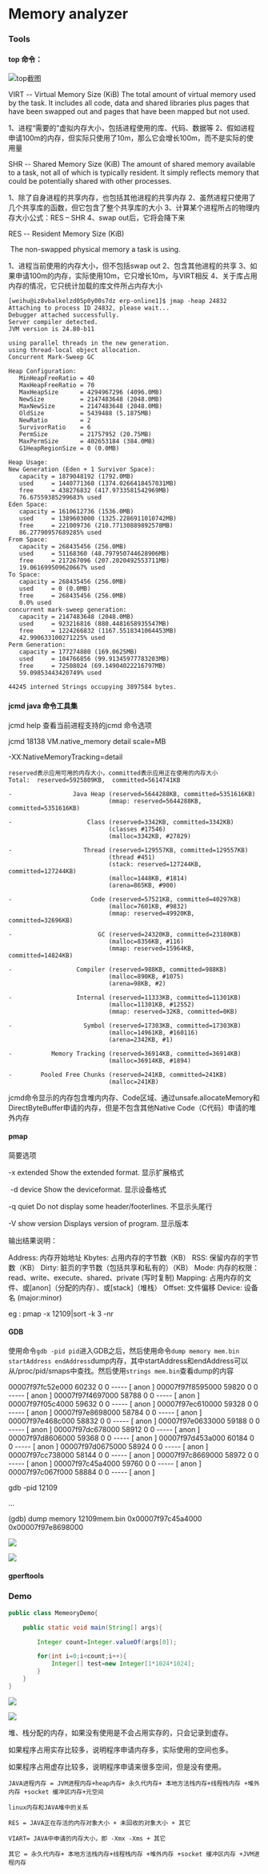 # Memory analyzer

### Tools

#### top 命令：

![top截图](/home/ing/Documents/image/top-shotcut.png)



VIRT  --  Virtual Memory Size (KiB)
           The total amount of virtual memory used by the task.  It includes all code, data and shared libraries plus pages that have been swapped out and pages that have been mapped but not used.

1、进程“需要的”虚拟内存大小，包括进程使用的库、代码、数据等
2、假如进程申请100m的内存，但实际只使用了10m，那么它会增长100m，而不是实际的使用量



SHR  --  Shared Memory Size (KiB)
           The amount of shared memory available to a task, not all of which is typically resident.  It simply reflects memory that could be potentially shared with other processes.

1、除了自身进程的共享内存，也包括其他进程的共享内存
2、虽然进程只使用了几个共享库的函数，但它包含了整个共享库的大小
3、计算某个进程所占的物理内存大小公式：RES – SHR
4、swap out后，它将会降下来



RES  --  Resident Memory Size (KiB)

​	The non-swapped physical memory a task is using.

1、进程当前使用的内存大小，但不包括swap out
2、包含其他进程的共享
3、如果申请100m的内存，实际使用10m，它只增长10m，与VIRT相反
4、关于库占用内存的情况，它只统计加载的库文件所占内存大小



```
[weihu@iz8vbalkelzd05p0y00s7dz erp-online1]$ jmap -heap 24832
Attaching to process ID 24832, please wait...
Debugger attached successfully.
Server compiler detected.
JVM version is 24.80-b11

using parallel threads in the new generation.
using thread-local object allocation.
Concurrent Mark-Sweep GC

Heap Configuration:
   MinHeapFreeRatio = 40
   MaxHeapFreeRatio = 70
   MaxHeapSize      = 4294967296 (4096.0MB)
   NewSize          = 2147483648 (2048.0MB)
   MaxNewSize       = 2147483648 (2048.0MB)
   OldSize          = 5439488 (5.1875MB)
   NewRatio         = 2
   SurvivorRatio    = 6
   PermSize         = 21757952 (20.75MB)
   MaxPermSize      = 402653184 (384.0MB)
   G1HeapRegionSize = 0 (0.0MB)

Heap Usage:
New Generation (Eden + 1 Survivor Space):
   capacity = 1879048192 (1792.0MB)
   used     = 1440771360 (1374.0266418457031MB)
   free     = 438276832 (417.9733581542969MB)
   76.67559385299683% used
Eden Space:
   capacity = 1610612736 (1536.0MB)
   used     = 1389603000 (1325.2286911010742MB)
   free     = 221009736 (210.77130889892578MB)
   86.27790957689285% used
From Space:
   capacity = 268435456 (256.0MB)
   used     = 51168360 (48.797950744628906MB)
   free     = 217267096 (207.2020492553711MB)
   19.061699509620667% used
To Space:
   capacity = 268435456 (256.0MB)
   used     = 0 (0.0MB)
   free     = 268435456 (256.0MB)
   0.0% used
concurrent mark-sweep generation:
   capacity = 2147483648 (2048.0MB)
   used     = 923216816 (880.4481658935547MB)
   free     = 1224266832 (1167.5518341064453MB)
   42.990633100271225% used
Perm Generation:
   capacity = 177274880 (169.0625MB)
   used     = 104766856 (99.91345977783203MB)
   free     = 72508024 (69.14904022216797MB)
   59.09853443420749% used

44245 interned Strings occupying 3897584 bytes.
```





#### jcmd java 命令工具集

jcmd <pid>  help  查看当前进程支持的jcmd 命令选项



jcmd 18138 VM.native_memory detail scale=MB     

-XX:NativeMemoryTracking=detail

[NMT]: https://docs.oracle.com/javase/8/docs/technotes/guides/troubleshoot/tooldescr007.html



```
reserved表示应用可用的内存大小，committed表示应用正在使用的内存大小
Total:  reserved=5925809KB,  committed=5614741KB

-                 Java Heap (reserved=5644288KB, committed=5351616KB)
                            (mmap: reserved=5644288KB, committed=5351616KB)
 
-                     Class (reserved=3342KB, committed=3342KB)
                            (classes #17546)
                            (malloc=3342KB, #27829)
 
-                    Thread (reserved=129557KB, committed=129557KB)
                            (thread #451)
                            (stack: reserved=127244KB, committed=127244KB)
                            (malloc=1448KB, #1814)
                            (arena=865KB, #900)
 
-                      Code (reserved=57521KB, committed=40297KB)
                            (malloc=7601KB, #9832)
                            (mmap: reserved=49920KB, committed=32696KB)
 
-                        GC (reserved=24320KB, committed=23180KB)
                            (malloc=8356KB, #116)
                            (mmap: reserved=15964KB, committed=14824KB)
 
-                  Compiler (reserved=988KB, committed=988KB)
                            (malloc=890KB, #1075)
                            (arena=98KB, #2)
 
-                  Internal (reserved=11333KB, committed=11301KB)
                            (malloc=11301KB, #12552)
                            (mmap: reserved=32KB, committed=0KB)
 
-                    Symbol (reserved=17303KB, committed=17303KB)
                            (malloc=14961KB, #160116)
                            (arena=2342KB, #1)
 
-           Memory Tracking (reserved=36914KB, committed=36914KB)
                            (malloc=36914KB, #1894)
 
-        Pooled Free Chunks (reserved=241KB, committed=241KB)
                            (malloc=241KB)
```



jcmd命令显示的内存包含堆内内存、Code区域、通过unsafe.allocateMemory和DirectByteBuffer申请的内存，但是不包含其他Native Code（C代码）申请的堆外内存



#### pmap

简要选项

   -x  extended    Show the extended format. 显示扩展格式

​    -d device     Show the deviceformat.  显示设备格式

   -q  quiet     Do not display some header/footerlines. 不显示头尾行

   -V  show version  Displays version of program. 显示版本



输出结果说明：

Address: 内存开始地址
Kbytes: 占用内存的字节数（KB）
RSS: 保留内存的字节数（KB）
Dirty: 脏页的字节数（包括共享和私有的）（KB）
Mode: 内存的权限：read、write、execute、shared、private (写时复制)
Mapping: 占用内存的文件、或[anon]（分配的内存）、或[stack]（堆栈）
Offset: 文件偏移
Device: 设备名 (major:minor)



eg :   pmap  -x 12109|sort -k 3 -nr



#### GDB

使用命令`gdb -pid pid`进入GDB之后，然后使用命令`dump memory mem.bin startAddress endAddress`dump内存，其中startAddress和endAddress可以从/proc/pid/smaps中查找。然后使用`strings mem.bin`查看dump的内容


00007f97fc52e000   60232       0       0 -----   [ anon ]
00007f97f8595000   59820       0       0 -----   [ anon ]
00007f97f4697000   58788       0       0 -----   [ anon ]
00007f97f05c4000   59632       0       0 -----   [ anon ]
00007f97ec610000   59328       0       0 -----   [ anon ]
00007f97e8698000   58784       0       0 -----   [ anon ]
00007f97e468c000   58832       0       0 -----   [ anon ]
00007f97e0633000   59188       0       0 -----   [ anon ]
00007f97dc678000   58912       0       0 -----   [ anon ]
00007f97d8606000   59368       0       0 -----   [ anon ]
00007f97d453a000   60184       0       0 -----   [ anon ]
00007f97d0675000   58924       0       0 -----   [ anon ]
00007f97cc738000   58144       0       0 -----   [ anon ]
00007f97c8669000   58972       0       0 -----   [ anon ]
00007f97c45a4000   59760       0       0 -----   [ anon ]
00007f97c067f000   58884       0       0 -----   [ anon ]



gdb -pid 12109

...

(gdb)  dump memory 12109mem.bin 0x00007f97c45a4000 0x00007f97e8698000

![](/home/ing/Documents/image/strings_memory.png)

![](/home/ing/Documents/image/jietu.png)



#### gperftools



### Demo

```java
public class MemeoryDemo{

    public static void main(String[] args){

        Integer count=Integer.valueOf(args[0]);

        for(int i=0;i<count;i++){
            Integer[] test=new Integer[1*1024*1024];
        }
    }
}
```

![](/home/ing/Documents/Source/image/jvm/res_vm_commited.png)

![](/home/ing/Documents/Source/image/jvm/res_vm_heap5g.png)





堆、栈分配的内存，如果没有使用是不会占用实存的，只会记录到虚存。

如果程序占用实存比较多，说明程序申请内存多，实际使用的空间也多。

如果程序占用虚存比较多，说明程序申请来很多空间，但是没有使用。



```
JAVA进程内存 = JVM进程内存+heap内存+ 永久代内存+ 本地方法栈内存+线程栈内存 +堆外内存 +socket 缓冲区内存+元空间

linux内存和JAVA堆中的关系

RES = JAVA正在存活的内存对象大小 + 未回收的对象大小 + 其它

VIART= JAVA中申请的内存大小，即 -Xmx -Xms + 其它

其它 = 永久代内存+ 本地方法栈内存+线程栈内存 +堆外内存 +socket 缓冲区内存 +JVM进程内存
```

